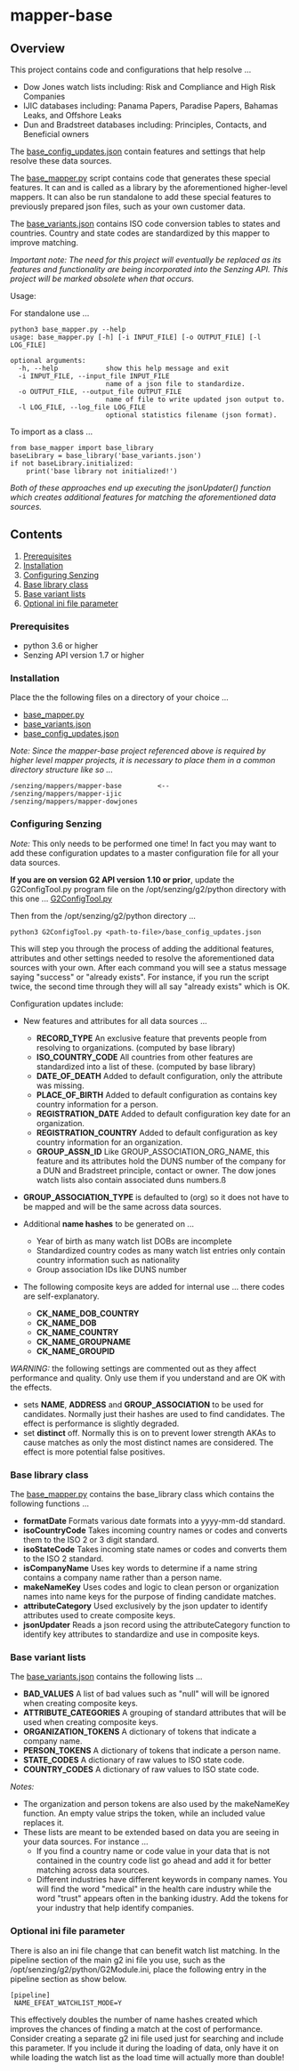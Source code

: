 # mapper-base

## Overview

This project contains code and configurations that help resolve ...

- Dow Jones watch lists including: Risk and Compliance and High Risk Companies
- IJIC databases including: Panama Papers, Paradise Papers, Bahamas Leaks, and Offshore Leaks
- Dun and Bradstreet databases including: Principles, Contacts, and Beneficial owners

The [base_config_updates.json](base_config_updates.json) contain features and settings that help resolve these data sources.

The [base_mapper.py](base_mapper.py) script contains code that generates these special features.  It can and is called as a library by the aforementioned higher-level mappers.   It can also be run standalone to add these special features to previously prepared json files, such as your own customer data.

The [base_variants.json](base_variants.json) contains ISO code conversion tables to states and countries. Country and state codes are standardized by this mapper to improve matching.

*Important note: The need for this project will eventually be replaced as its features and functionality are being incorporated into the Senzing API.  This project will be marked obsolete when that occurs.*

Usage:

For standalone use ...

```console
python3 base_mapper.py --help
usage: base_mapper.py [-h] [-i INPUT_FILE] [-o OUTPUT_FILE] [-l LOG_FILE]

optional arguments:
  -h, --help            show this help message and exit
  -i INPUT_FILE, --input_file INPUT_FILE
                        name of a json file to standardize.
  -o OUTPUT_FILE, --output_file OUTPUT_FILE
                        name of file to write updated json output to.
  -l LOG_FILE, --log_file LOG_FILE
                        optional statistics filename (json format).
```

To import as a class ...

```console
from base_mapper import base_library
baseLibrary = base_library('base_variants.json')
if not baseLibrary.initialized:
    print('base library not initialized!')
```

*Both of these approaches end up executing the jsonUpdater() function which creates additional features for matching the aforementioned data sources.*

## Contents

1. [Prerequisites](#prerequisites)
1. [Installation](#installation)
1. [Configuring Senzing](#configuring-senzing)
1. [Base library class](#base-library-class)
1. [Base variant lists](#base-variant-lists)
1. [Optional ini file parameter](#optional-ini-file-parameter)

### Prerequisites

- python 3.6 or higher
- Senzing API version 1.7 or higher

### Installation

Place the the following files on a directory of your choice ...

- [base_mapper.py](base_mapper.py)
- [base_variants.json](base_variants.json)
- [base_config_updates.json](base_config_updates.json)

*Note: Since the mapper-base project referenced above is required by higher level mapper projects, it is necessary to place them in a common directory structure like so ...*

```console
/senzing/mappers/mapper-base         <--
/senzing/mappers/mapper-ijic
/senzing/mappers/mapper-dowjones
```

### Configuring Senzing

*Note:* This only needs to be performed one time! In fact you may want to add these configuration updates to a master configuration file for all your data sources.

**If you are on version G2 API version 1.10 or prior**, update the G2ConfigTool.py program file on the /opt/senzing/g2/python directory with this one ... [G2ConfigTool.py](G2ConfigTool.py)

Then from the /opt/senzing/g2/python directory ...

```console
python3 G2ConfigTool.py <path-to-file>/base_config_updates.json
```

This will step you through the process of adding the additional features, attributes and other settings needed to resolve the aforementioned data sources with your own. After each command you will see a status message saying "success" or "already exists".  For instance, if you run the script twice, the second time through they will all say "already exists" which is OK.

Configuration updates include:

- New features and attributes for all data sources ...
  - **RECORD_TYPE** An exclusive feature that prevents people from resolving to organizations. (computed by base library)
  - **ISO_COUNTRY_CODE** All countries from other features are standardized into a list of these. (computed by base library)
  - **DATE_OF_DEATH** Added to default configuration, only the attribute was missing.
  - **PLACE_OF_BIRTH** Added to default configuration as contains key country information for a person.
  - **REGISTRATION_DATE** Added to default configuration key date for an organization.
  - **REGISTRATION_COUNTRY** Added to default configuration as key country information for an organization.
  - **GROUP_ASSN_ID** Like GROUP_ASSOCIATION_ORG_NAME, this feature and its attributes hold the DUNS number of the company for a DUN and Bradstreet principle, contact or owner.  The dow jones watch lists also contain associated duns numbers.ß

- **GROUP_ASSOCIATION_TYPE** is defaulted to (org) so it does not have to be mapped and will be the same across data sources.

- Additional **name hashes** to be generated on ...
  - Year of birth as many watch list DOBs are incomplete
  - Standardized country codes as many watch list entries only contain country information such as nationality
  - Group association IDs like DUNS number

- The following composite keys are added for internal use ... there codes are self-explanatory.
  - **CK_NAME_DOB_COUNTRY**
  - **CK_NAME_DOB**
  - **CK_NAME_COUNTRY**
  - **CK_NAME_GROUPNAME**
  - **CK_NAME_GROUPID**

*WARNING:* the following settings are commented out as they affect performance and quality. Only use them if you understand and are OK with the effects.

- sets **NAME**, **ADDRESS** and **GROUP_ASSOCIATION** to be used for candidates. Normally just their hashes are used to find candidates.  The effect is performance is slightly degraded.
- set **distinct** off.  Normally this is on to prevent lower strength AKAs to cause matches as only the most distinct names are considered. The effect is more potential false positives.

### Base library class

The [base_mapper.py](base_mapper.py) contains the base_library class which contains the following functions ...

- **formatDate** Formats various date formats into a yyyy-mm-dd standard.
- **isoCountryCode** Takes incoming country names or codes and converts them to the ISO 2 or 3 digit standard.
- **isoStateCode** Takes incoming state names or codes and converts them to the ISO 2 standard.
- **isCompanyName** Uses key words to determine if a name string contains a company name rather than a person name.
- **makeNameKey** Uses codes and logic to clean person or organization names into name keys for the purpose of finding candidate matches.
- **attributeCategory** Used exclusively by the json updater to identify attributes used to create composite keys.
- **jsonUpdater** Reads a json record using the attributeCategory function to identify key attributes to standardize and use in composite keys.

### Base variant lists

The [base_variants.json](base_variants.json) contains the following lists ...

- **BAD_VALUES** A list of bad values such as "null" will will be ignored when creating composite keys.
- **ATTRIBUTE_CATEGORIES** A grouping of standard attributes that will be used when creating composite keys.
- **ORGANIZATION_TOKENS** A dictionary of tokens that indicate a company name.
- **PERSON_TOKENS** A dictionary of tokens that indicate a person name.
- **STATE_CODES** A dictionary of raw values to ISO state code.
- **COUNTRY_CODES** A dictionary of raw values to ISO state code.

*Notes:*

- The organization and person tokens are also used by the makeNameKey function.  An empty value strips the token, while an included value replaces it.
- These lists are meant to be extended based on data you are seeing in your data sources.  For instance ...
  - If you find a country name or code value in your data that is not contained in the country code list go ahead and add it for better matching across data sources.
  - Different industries have different keywords in company names. You will find the word "medical" in the health care industry while the word "trust" appears often in the banking idustry.  Add the tokens for your industry that help identify companies.

### Optional ini file parameter

There is also an ini file change that can benefit watch list matching.  In the pipeline section of the main g2 ini file you use, such as the /opt/senzing/g2/python/G2Module.ini, place the following entry in the pipeline section as show below.

```console
[pipeline]
 NAME_EFEAT_WATCHLIST_MODE=Y
```

This effectively doubles the number of name hashes created which improves the chances of finding a match at the cost of performance.  Consider creating a separate g2 ini file used just for searching and include this parameter.  If you include it during the loading of data, only have it on while loading the watch list as the load time will actually more than double!
